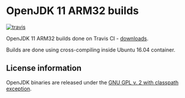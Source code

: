 OpenJDK 11 ARM32 builds
=========================

[![travis](https://travis-ci.org/ojdkbuild/contrib_jdk11u-arm32-ci.svg?branch=jdk-11.0.8%2B10)](https://travis-ci.org/ojdkbuild/contrib_jdk11u-arm32-ci/builds)

OpenJDK 11 ARM32 builds done on Travis CI - [downloads](https://github.com/ojdkbuild/contrib_jdk11u-arm32-ci/releases).

Builds are done using cross-compiling inside Ubuntu 16.04 container.

License information
-------------------

OpenJDK binaries are released under the [GNU GPL v. 2 with classpath exception](https://github.com/ojdkbuild/contrib_jdk11u-arm32-ci/blob/master/LICENSE).

